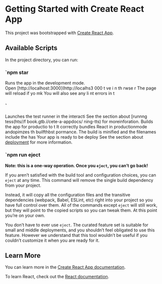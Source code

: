 # Getting Started with Create React App

This project was bootstrapped with [Create React App](https://github.com/facebook/create-react-app).

## Available Scripts 
 
In the project directory, you can run:
### `npm star
 
Runs the app in the development mode.  
Open [http://localhost:3000](http://localhs3 000    t   ve     i   n th rwse r 
The page will reload if yo mk
You will also see any li nt errors in t  
### `    
Launches the test runner in the interacti 
See the section about [runnng tess(hts//f book.gtb.i/cete-a-appdocs/ ning-tts) for moreinforation.
Builds the app for productio to t
It correctly bundles React in productionmode andopimzes th builfthbst pormance.
The build is minified and the filenames include the has
Your app is ready to be deploy
See the section about [deployment](https://facebook.github.io/create-react-app/docs/deployment) for more information.

### `npm run eject

**Note: this is a one-way operation. Once you `eject`, you can’t go back!**

If you aren’t satisfied with the build tool and configuration choices, you can `eject` at any time. This command will remove the single build dependency from your project.

Instead, it will copy all the configuration files and the transitive dependencies (webpack, Babel, ESLint, etc) right into your project so you have full control over them. All of the commands except `eject` will still work, but they will point to the copied scripts so you can tweak them. At this point you’re on your own.

You don’t have to ever use `eject`. The curated feature set is suitable for small and middle deployments, and you shouldn’t feel obligated to use this feature. However we understand that this tool wouldn’t be useful if you couldn’t customize it when you are ready for it.

## Learn More

You can learn more in the [Create React App documentation](https://facebook.github.io/create-react-app/docs/getting-started).

To learn React, check out the [React documentation](https://reactjs.org/).
